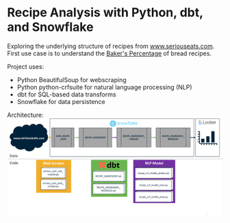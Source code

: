 # Recipe Analysis with Python, dbt, and Snowflake 

Exploring the underlying structure of recipes from www.seriouseats.com. First use case is to understand the [Baker's Percentage](https://www.kingarthurbaking.com/pro/reference/bakers-percentage) of bread recipes. 

Project uses:
* Python BeautifulSoup for webscraping
* Python python-crfsuite for natural language processing (NLP)
* dbt for SQL-based data transforms
* Snowflake for data persistence 

Architecture:
![Architecture](https://github.com/justintheghost/recipe-analysis/blob/main/ArchitectureDiagram.png?raw=true)